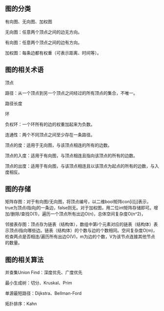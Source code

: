 图的分类
---
有向图、无向图、加权图

无向图：任意两个顶点之间的边无方向。

有向图：任意两个顶点之间的边有方向。

加权图：每条边都有权重（可表示距离、时间等）。

图的相关术语
---
顶点

路径：从一个顶点到另一个顶点之间经过的所有顶点的集合，不唯一。

路径长度

环

负权环：一个环所有的边的权重加起来为负数。

连通性：两个不同顶点之间至少存在一条路径。

顶点的度：适用于无向图，与该顶点相连的所有的边数。

顶点的入度：适用于有向图，与顶点相连且指向该顶点的所有的边数。

顶点的出度：适用于有向图，与该顶点相连且以该顶点为起点的所有的边数，与入度相反。

图的存储
---
矩阵存图：对于有向图/无向图，将顶点编号，以二维bool矩阵con[i][j]表示，true为顶点i指向j的一条边，false则无。对于加权图，用二位int矩阵存储即可。增加/删除/查找O(1)，遍历一个顶点所有出边O(n)，总体空间复杂度O(n^2)，

邻接表存图：顶点存为链表（结构体），数组中第i个元素对应的链表（结构体）表示顶点i指向哪些边。链表（结构体）的个数与边的个数相同。空间复杂度O(m)，检查两点是否相连/遍历所有出边O(V)，m为边的个数，V为该节点连接其他节点的数量。

图的相关算法
---
并查集Union Find：深度优先、广度优先

最小生成树：切分、Kruskal、Prim

单源最短路径：Dijkstra、Bellman-Ford

拓扑排序：Kahn
